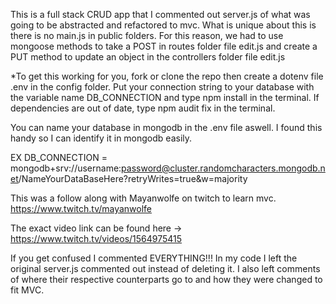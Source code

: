 This is a full stack CRUD app that I commented out server.js of what was going to be abstracted and refactored to mvc.
What is unique about this is there is no main.js in public folders. 
For this reason, we had to use mongoose methods to take a POST in routes folder file edit.js and create a PUT method to update an object in the controllers folder file edit.js

*To get this working for you, fork or clone the repo then create a dotenv file .env in the config folder. Put your connection string to your database with the variable name DB_CONNECTION and type npm install in the terminal. If dependencies are out of date, type npm audit fix in the terminal.

You can name your database in mongodb in the .env file aswell. I found this handy so I can identify it in mongodb easily.

EX DB_CONNECTION = mongodb+srv://username:password@cluster.randomcharacters.mongodb.net/NameYourDataBaseHere?retryWrites=true&w=majority

This was a follow along with Mayanwolfe on twitch to learn mvc. https://www.twitch.tv/mayanwolfe

The exact video link can be found here -> https://www.twitch.tv/videos/1564975415

If you get confused I commented EVERYTHING!!! In my code I left the original server.js commented out instead of deleting it. I also left comments of where their respective counterparts go to and how they were changed to fit MVC.

